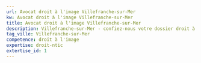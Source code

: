 ```yaml
---
url: Avocat droit à l'image Villefranche-sur-Mer
kw: Avocat droit à l'image Villefranche-sur-Mer
title: Avocat droit à l'image Villefranche-sur-Mer
description: Villefranche-sur-Mer - confiez-nous votre dossier droit à l'image
tag_ville: Villefranche-sur-Mer
competence: droit à l'image
expertise: droit-ntic
extertise_id: 1
---
```

